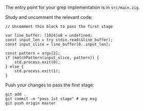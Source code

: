 The entry point for your grep implementation is in `src/main.zig`.

Study and uncomment the relevant code: 

```zig
// Uncomment this block to pass the first stage

var line_buffer: [1024]u8 = undefined;
const input_len = try stdin.read(&line_buffer);
const input_slice = line_buffer[0..input_len];

const pattern = args[2];
if (matchPattern(input_slice, pattern)) {
    std.process.exit(0);
} else {
    std.process.exit(1);
}
```

Push your changes to pass the first stage:

```
git add .
git commit -m "pass 1st stage" # any msg
git push origin master
```
